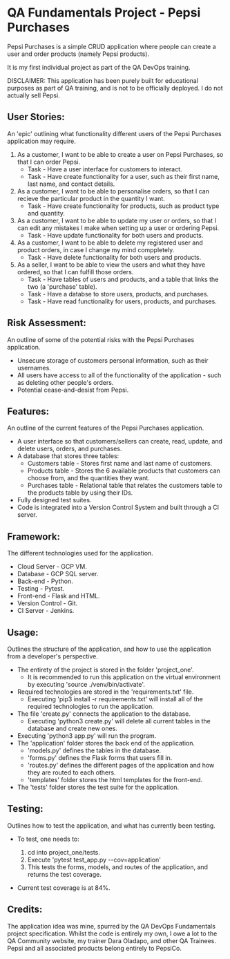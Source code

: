 # QA Fundamentals Project - Pepsi Purchases

Pepsi Purchases is a simple CRUD application where people can create a user and order products (namely Pepsi products).

It is my first individual project as part of the QA DevOps training. 

DISCLAIMER: This application has been purely built for educational purposes as part of QA training, and is not to be officially deployed. I do not actually sell Pepsi.

## User Stories:

An 'epic' outlining what functionality different users of the Pepsi Purchases application may require. 

1. As a customer, I want to be able to create a user on Pepsi Purchases, so that I can order Pepsi.
    * Task - Have a user interface for customers to interact.
    * Task - Have create functionality for a user, such as their first name, last name, and contact details. 
2. As a customer, I want to be able to personalise orders, so that I can recieve the particular product in the quantity I want.
    * Task - Have create functionality for products, such as product type and quantity.
3. As a customer, I want to be able to update my user or orders, so that I can edit any mistakes I make when setting up a user or ordering Pepsi.
    * Task - Have update functionality for both users and products.
4. As a customer, I want to be able to delete my registered user and product orders, in case I change my mind comppletely.
    * Task - Have delete functionality for both users and products.
5. As a seller, I want to be able to view the users and what they have ordered, so that I can fulfill those orders.
    * Task - Have tables of users and products, and a table that links the two (a 'purchase' table).
    * Task - Have a databse to store users, products, and purchases.
    * Task - Have read functionality for users, products, and purchases. 

## Risk Assessment:

An outline of some of the potential risks with the Pepsi Purchases application.
 
* Unsecure storage of customers personal information, such as their usernames.
* All users have access to all of the functionality of the application - such as deleting other people's orders.
* Potential cease-and-desist from Pepsi.

## Features:
 
An outline of the current features of the Pepsi Purchases application.
 
* A user interface so that customers/sellers can create, read, update, and delete users, orders, and purchases.
* A database that stores three tables:
    * Customers table - Stores first name and last name of customers.
    * Products table - Stores the 6 available products that customers can choose from, and the quantities they want.
    * Purchases table - Relational table that relates the customers table to the products table by using their IDs.
* Fully designed test suites.
* Code is integrated into a Version Control System and built through a CI server.

## Framework: 
 
The different technologies used for the application.
 
* Cloud Server - GCP VM. 
* Database - GCP SQL server.
* Back-end - Python.
* Testing - Pytest.
* Front-end - Flask and HTML.
* Version Control - Git.
* CI Server - Jenkins.
 
## Usage:

Outlines the structure of the application, and how to use the application from a developer's perspective.
 
* The entirety of the project is stored in the folder 'project_one'.
    * It is recommended to run this application on the virtual environment by executing 'source ./venv/bin/activate'.
* Required technologies are stored in the 'requirements.txt' file.
    * Executing 'pip3 install -r requirements.txt' will install all of the required technologies to run the application.
* The file 'create.py' connects the application to the database.
    * Executing 'python3 create.py' will delete all current tables in the database and create new ones.
* Executing 'python3 app.py' will run the program.
* The 'application' folder stores the back end of the application.
    * 'models.py' defines the tables in the database.
    * 'forms.py' defines the Flask forms that users fill in.
    * 'routes.py' defines the different pages of the application and how they are routed to each others.
    * 'templates' folder stores the html templates for the front-end. 
* The 'tests' folder stores the test suite for the application.
 
## Testing:

Outlines how to test the application, and what has currently been testing.

* To test, one needs to:
    1. cd into project_one/tests.
    2. Execute 'pytest test_app.py --cov=application'
    3. This tests the forms, models, and routes of the application, and returns the test coverage.

* Current test coverage is at 84%.

## Credits:

The application idea was mine, spurred by the QA DevOps Fundamentals project specification.
Whilst the code is entirely my own, I owe a lot to the QA Community website, my trainer Dara Oladapo, and other QA Trainees.
Pepsi and all associated products belong entirely to PepsiCo.